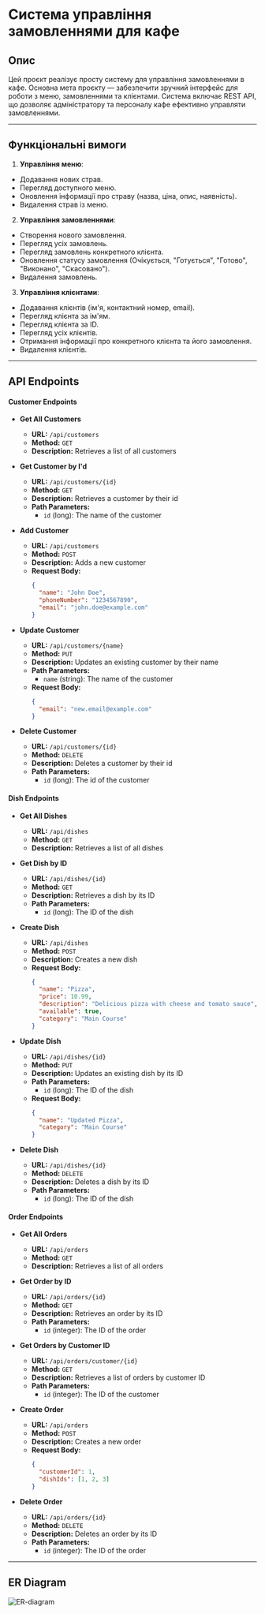 # Система управління замовленнями для кафе

## Опис
Цей проєкт реалізує просту систему для управління замовленнями в кафе. Основна мета проєкту — забезпечити зручний інтерфейс для роботи з меню, замовленнями та клієнтами. Система включає REST API, що дозволяє адміністратору та персоналу кафе ефективно управляти замовленнями.

---

## Функціональні вимоги
1. **Управління меню**:
  - Додавання нових страв.
  - Перегляд доступного меню.
  - Оновлення інформації про страву (назва, ціна, опис, наявність).
  - Видалення страв із меню.

2. **Управління замовленнями**:
  - Створення нового замовлення.
  - Перегляд усіх замовлень.
  - Перегляд замовлень конкретного клієнта.
  - Оновлення статусу замовлення (Очікується, "Готується", "Готово", "Виконано", "Скасовано").
  - Видалення замовлень.

3. **Управління клієнтами**:
  - Додавання клієнтів (ім'я, контактний номер, email).
  - Перегляд клієнта за ім'ям.
  - Перегляд клієнта за ID.
  - Перегляд усіх клієнтів.
  - Отримання інформації про конкретного клієнта та його замовлення.
  - Видалення клієнтів.

---

## API Endpoints

#### Customer Endpoints

- **Get All Customers**
    - **URL:** `/api/customers`
    - **Method:** `GET`
    - **Description:** Retrieves a list of all customers

- **Get Customer by I'd**
    - **URL:** `/api/customers/{id}`
    - **Method:** `GET`
    - **Description:** Retrieves a customer by their id
    - **Path Parameters:**
        - `id` (long): The name of the customer

- **Add Customer**
    - **URL:** `/api/customers`
    - **Method:** `POST`
    - **Description:** Adds a new customer
    - **Request Body:**
      ```json
      {
        "name": "John Doe",
        "phoneNumber": "1234567890",
        "email": "john.doe@example.com"
      }
      ```

- **Update Customer**
    - **URL:** `/api/customers/{name}`
    - **Method:** `PUT`
    - **Description:** Updates an existing customer by their name
    - **Path Parameters:**
        - `name` (string): The name of the customer
    - **Request Body:**
      ```json
      {
        "email": "new.email@example.com"
      }
      ```
- **Delete Customer**
    - **URL:** `/api/customers/{id}`
    - **Method:** `DELETE`
    - **Description:** Deletes a customer by their id
    - **Path Parameters:**
        - `id` (long): The id of the customer

#### Dish Endpoints

- **Get All Dishes**
    - **URL:** `/api/dishes`
    - **Method:** `GET`
    - **Description:** Retrieves a list of all dishes

- **Get Dish by ID**
    - **URL:** `/api/dishes/{id}`
    - **Method:** `GET`
    - **Description:** Retrieves a dish by its ID
    - **Path Parameters:**
        - `id` (long): The ID of the dish

- **Create Dish**
    - **URL:** `/api/dishes`
    - **Method:** `POST`
    - **Description:** Creates a new dish
    - **Request Body:**
      ```json
      {
        "name": "Pizza",
        "price": 10.99,
        "description": "Delicious pizza with cheese and tomato sauce",
        "available": true,
        "category": "Main Course"
      }
      ```

- **Update Dish**
    - **URL:** `/api/dishes/{id}`
    - **Method:** `PUT`
    - **Description:** Updates an existing dish by its ID
    - **Path Parameters:**
        - `id` (long): The ID of the dish
    - **Request Body:**
      ```json
      {
        "name": "Updated Pizza",
        "category": "Main Course"
      }
      ```

- **Delete Dish**
    - **URL:** `/api/dishes/{id}`
    - **Method:** `DELETE`
    - **Description:** Deletes a dish by its ID
    - **Path Parameters:**
        - `id` (long): The ID of the dish

#### Order Endpoints

- **Get All Orders**
    - **URL:** `/api/orders`
    - **Method:** `GET`
    - **Description:** Retrieves a list of all orders

- **Get Order by ID**
    - **URL:** `/api/orders/{id}`
    - **Method:** `GET`
    - **Description:** Retrieves an order by its ID
    - **Path Parameters:**
        - `id` (integer): The ID of the order

- **Get Orders by Customer ID**
    - **URL:** `/api/orders/customer/{id}`
    - **Method:** `GET`
    - **Description:** Retrieves a list of orders by customer ID
    - **Path Parameters:**
        - `id` (integer): The ID of the customer

- **Create Order**
    - **URL:** `/api/orders`
    - **Method:** `POST`
    - **Description:** Creates a new order
    - **Request Body:**
      ```json
      {
        "customerId": 1,
        "dishIds": [1, 2, 3]
      }
      ```

- **Delete Order**
    - **URL:** `/api/orders/{id}`
    - **Method:** `DELETE`
    - **Description:** Deletes an order by its ID
    - **Path Parameters:**
        - `id` (integer): The ID of the order

---
## ER Diagram

![ER-diagram](https://github.com/{{name}}/cafe-order-management/blob/main/Er.png)


